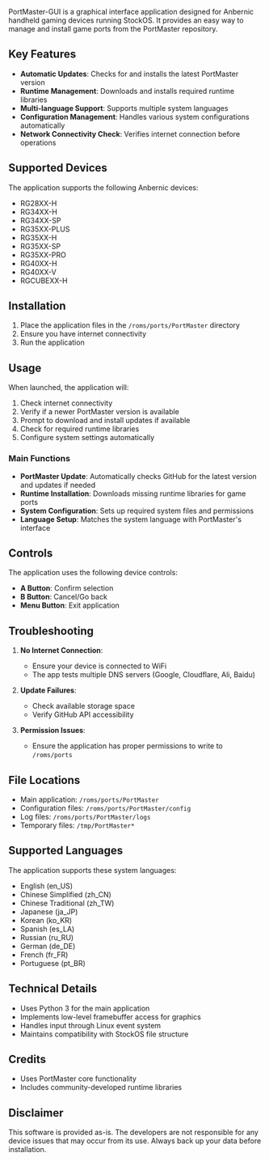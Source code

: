 PortMaster-GUI is a graphical interface application designed for Anbernic handheld gaming devices running StockOS. It provides an easy way to manage and install game ports from the PortMaster repository.

## Key Features
- **Automatic Updates**: Checks for and installs the latest PortMaster version
- **Runtime Management**: Downloads and installs required runtime libraries
- **Multi-language Support**: Supports multiple system languages
- **Configuration Management**: Handles various system configurations automatically
- **Network Connectivity Check**: Verifies internet connection before operations

## Supported Devices
The application supports the following Anbernic devices:
- RG28XX-H
- RG34XX-H
- RG34XX-SP
- RG35XX-PLUS
- RG35XX-H
- RG35XX-SP
- RG35XX-PRO
- RG40XX-H
- RG40XX-V
- RGCUBEXX-H

## Installation
1. Place the application files in the `/roms/ports/PortMaster` directory
2. Ensure you have internet connectivity
3. Run the application

## Usage
When launched, the application will:
1. Check internet connectivity
2. Verify if a newer PortMaster version is available
3. Prompt to download and install updates if available
4. Check for required runtime libraries
5. Configure system settings automatically

### Main Functions
- **PortMaster Update**: Automatically checks GitHub for the latest version and updates if needed
- **Runtime Installation**: Downloads missing runtime libraries for game ports
- **System Configuration**: Sets up required system files and permissions
- **Language Setup**: Matches the system language with PortMaster's interface

## Controls
The application uses the following device controls:
- **A Button**: Confirm selection
- **B Button**: Cancel/Go back
- **Menu Button**: Exit application

## Troubleshooting
1. **No Internet Connection**: 
   - Ensure your device is connected to WiFi
   - The app tests multiple DNS servers (Google, Cloudflare, Ali, Baidu)

2. **Update Failures**:
   - Check available storage space
   - Verify GitHub API accessibility

3. **Permission Issues**:
   - Ensure the application has proper permissions to write to `/roms/ports`

## File Locations
- Main application: `/roms/ports/PortMaster`
- Configuration files: `/roms/ports/PortMaster/config`
- Log files: `/roms/ports/PortMaster/logs`
- Temporary files: `/tmp/PortMaster*`

## Supported Languages
The application supports these system languages:
- English (en_US)
- Chinese Simplified (zh_CN)
- Chinese Traditional (zh_TW)
- Japanese (ja_JP)
- Korean (ko_KR)
- Spanish (es_LA)
- Russian (ru_RU)
- German (de_DE)
- French (fr_FR)
- Portuguese (pt_BR)

## Technical Details
- Uses Python 3 for the main application
- Implements low-level framebuffer access for graphics
- Handles input through Linux event system
- Maintains compatibility with StockOS file structure

## Credits
- Uses PortMaster core functionality
- Includes community-developed runtime libraries


## Disclaimer
This software is provided as-is. The developers are not responsible for any device issues that may occur from its use. Always back up your data before installation.
```

